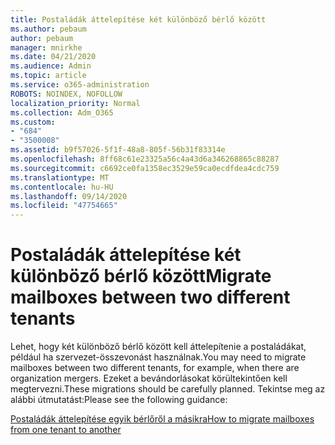 ```yaml
---
title: Postaládák áttelepítése két különböző bérlő között
ms.author: pebaum
author: pebaum
manager: mnirkhe
ms.date: 04/21/2020
ms.audience: Admin
ms.topic: article
ms.service: o365-administration
ROBOTS: NOINDEX, NOFOLLOW
localization_priority: Normal
ms.collection: Adm_O365
ms.custom:
- "684"
- "3500008"
ms.assetid: b9f57026-5f1f-48a8-805f-56b31f83314e
ms.openlocfilehash: 8ff68c61e23325a56c4a43d6a346268865c88287
ms.sourcegitcommit: c6692ce0fa1358ec3529e59ca0ecdfdea4cdc759
ms.translationtype: MT
ms.contentlocale: hu-HU
ms.lasthandoff: 09/14/2020
ms.locfileid: "47754665"
---
```

# <a name="migrate-mailboxes-between-two-different-tenants"></a><span data-ttu-id="98ca6-102">Postaládák áttelepítése két különböző bérlő között</span><span class="sxs-lookup"><span data-stu-id="98ca6-102">Migrate mailboxes between two different tenants</span></span>

<span data-ttu-id="98ca6-103">Lehet, hogy két különböző bérlő között kell áttelepítenie a postaládákat, például ha szervezet-összevonást használnak.</span><span class="sxs-lookup"><span data-stu-id="98ca6-103">You may need to migrate mailboxes between two different tenants, for example, when there are organization mergers.</span></span> <span data-ttu-id="98ca6-104">Ezeket a bevándorlásokat körültekintően kell megtervezni.</span><span class="sxs-lookup"><span data-stu-id="98ca6-104">These migrations should be carefully planned.</span></span> <span data-ttu-id="98ca6-105">Tekintse meg az alábbi útmutatást:</span><span class="sxs-lookup"><span data-stu-id="98ca6-105">Please see the following guidance:</span></span>
  
[<span data-ttu-id="98ca6-106">Postaládák áttelepítése egyik bérlőről a másikra</span><span class="sxs-lookup"><span data-stu-id="98ca6-106">How to migrate mailboxes from one tenant to another</span></span>](https://docs.microsoft.com/Exchange/mailbox-migration/migrate-mailboxes-across-tenants)
  